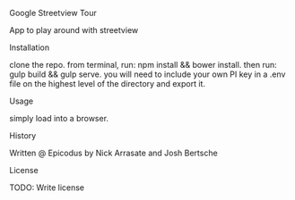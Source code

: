 Google Streetview Tour

App to play around with streetview

Installation

clone the repo.
from terminal, run: npm install && bower install.
then run: gulp build && gulp serve.
you will need to include your own PI key in a .env file on the highest level of the directory and export it.

Usage

simply load into a browser.

History

Written @ Epicodus by Nick Arrasate and Josh Bertsche


License

TODO: Write license
